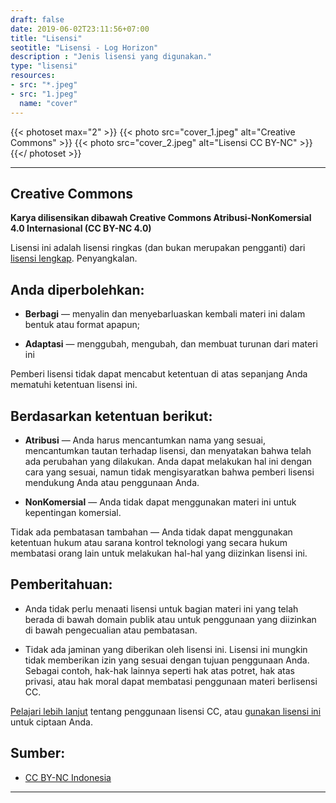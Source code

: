 ```yaml
---
draft: false
date: 2019-06-02T23:11:56+07:00
title: "Lisensi"
seotitle: "Lisensi - Log Horizon"
description : "Jenis lisensi yang digunakan."
type: "lisensi"
resources:
- src: "*.jpeg"
- src: "1.jpeg"
  name: "cover"
---
```


{{< photoset max="2" >}}
  {{< photo src="cover_1.jpeg" alt="Creative Commons" >}}
  {{< photo src="cover_2.jpeg" alt="Lisensi CC BY-NC" >}}
{{</ photoset >}}

***

## Creative Commons

**Karya dilisensikan dibawah Creative Commons Atribusi-NonKomersial 4.0 Internasional (CC BY-NC 4.0)**

Lisensi ini adalah lisensi ringkas (dan bukan merupakan pengganti) dari [lisensi lengkap](https://creativecommons.org/licenses/by-nc/4.0/legalcode.id). Penyangkalan.

## Anda diperbolehkan:

* **Berbagi** — menyalin dan menyebarluaskan kembali materi ini dalam bentuk atau format apapun;

* **Adaptasi** — menggubah, mengubah, dan membuat turunan dari materi ini

Pemberi lisensi tidak dapat mencabut ketentuan di atas sepanjang Anda mematuhi ketentuan lisensi ini.

## Berdasarkan ketentuan berikut:

* **Atribusi** — Anda harus mencantumkan nama yang sesuai, mencantumkan tautan terhadap lisensi, dan menyatakan bahwa telah ada perubahan yang dilakukan. Anda dapat melakukan hal ini dengan cara yang sesuai, namun tidak mengisyaratkan bahwa pemberi lisensi mendukung Anda atau penggunaan Anda.

* **NonKomersial** — Anda tidak dapat menggunakan materi ini untuk kepentingan komersial.

Tidak ada pembatasan tambahan — Anda tidak dapat menggunakan ketentuan hukum atau sarana kontrol teknologi yang secara hukum membatasi orang lain untuk melakukan hal-hal yang diizinkan lisensi ini.

## Pemberitahuan:

* Anda tidak perlu menaati lisensi untuk bagian materi ini yang telah berada di bawah domain publik atau untuk penggunaan yang diizinkan di bawah pengecualian atau pembatasan.

* Tidak ada jaminan yang diberikan oleh lisensi ini. Lisensi ini mungkin tidak memberikan izin yang sesuai dengan tujuan penggunaan Anda. Sebagai contoh, hak-hak lainnya seperti hak atas potret, hak atas privasi, atau hak moral dapat membatasi penggunaan materi berlisensi CC.

[Pelajari lebih lanjut](https://wiki.creativecommons.org/FAQ) tentang penggunaan lisensi CC, atau [gunakan lisensi ini](https://creativecommons.org/choose/results-one?license_code=by-nc&amp;jurisdiction=&amp;version=4.0&amp;lang=id) untuk ciptaan Anda.

## Sumber:

* [CC BY-NC Indonesia](https://creativecommons.org/licenses/by-nc/4.0/deed.id)

***
<br style="margin: 30px">
